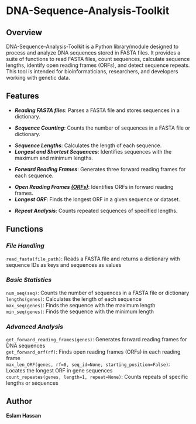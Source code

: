 # DNA-Sequence-Analysis-Toolkit

## Overview
DNA-Sequence-Analysis-Toolkit is a Python library/module designed to process and analyze DNA sequences stored in FASTA files. It provides a suite of functions to read FASTA files, count sequences, calculate sequence lengths, identify open reading frames (ORFs), and detect sequence repeats. This tool is intended for bioinformaticians, researchers, and developers working with genetic data.

## Features
* ***Reading FASTA files***: Parses a FASTA file and stores sequences in a dictionary.<br/>
+ ***Sequence Counting***: Counts the number of sequences in a FASTA file or dictionary.<br/>
- ***Sequence Lengths***: Calculates the length of each sequence.<br/>
- ***Longest and Shortest Sequences***: Identifies sequences with the maximum and minimum lengths.<br/>
+ ***Forward Reading Frames***: Generates three forward reading frames for each sequence.<br/>
* ***Open Reading Frames <ins>(ORFs)</ind>***: Identifies ORFs in forward reading frames.<br/>
* ***Longest ORF***: Finds the longest ORF in a given sequence or dataset.<br/>
- ***Repeat Analysis***: Counts repeated sequences of specified lengths.<br/>

## Functions
### ***File Handling***<br/>
`read_fasta(file_path)`: Reads a FASTA file and returns a dictionary with sequence IDs as keys and sequences as values

### ***Basic Statistics***<br/>
`num_seq(seq)`: Counts the number of sequences in a FASTA file or dictionary<br/>
`lengths(genes)`: Calculates the length of each sequence<br/>
`max_seq(genes)`: Finds the sequence with the maximum length<br/>
`min_seq(genes)`: Finds the sequence with the minimum length<br/>
### ***Advanced Analysis***<br/>
`get_forward_reading_frames(genes)`: Generates forward reading frames for DNA sequences<br/>
`get_forward_orf(rf)`: Finds open reading frames (ORFs) in each reading frame<br/>
`max_len_ORF(genes, rf=0, seq_id=None, starting_position=False)`: Locates the longest ORF in gene sequences<br/>
`count_repeates(genes, length=1, repeat=None)`: Counts repeats of specific lengths or sequences<br/>
## Author
**Eslam Hassan**
